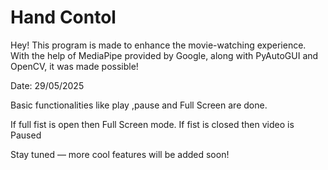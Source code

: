 # Hand Contol

Hey! This program is made to enhance the movie-watching experience. With the help of MediaPipe provided by Google, along with PyAutoGUI and OpenCV, it was made possible!

Date: 29/05/2025

Basic functionalities like play ,pause and Full Screen are done.

If full fist is open then Full Screen mode. 
If fist is closed then video is Paused

Stay tuned — more cool features will be added soon!

